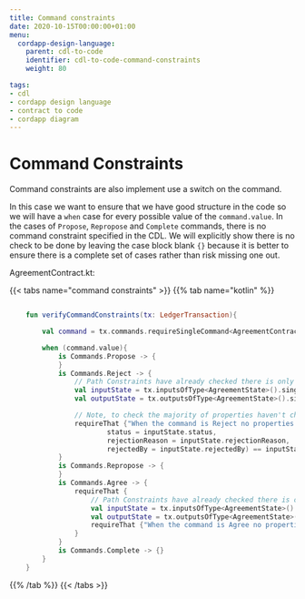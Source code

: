 ```yaml
---
title: Command constraints
date: 2020-10-15T00:00:00+01:00
menu:
  cordapp-design-language:
    parent: cdl-to-code
    identifier: cdl-to-code-command-constraints
    weight: 80

tags:
- cdl
- cordapp design language
- contract to code
- cordapp diagram
---
```



# Command Constraints

Command constraints are also implement use a switch on the command.

In this case we want to ensure that we have good structure in the code so we will have a `when` case for every possible value of the `command.value`. In the cases of `Propose`, `Repropose` and `Complete` commands, there is no command constraint specified in the CDL. We will explicitly show there is no check to be done by leaving the case block blank `{}` because it is better to ensure there is a complete set of cases rather than risk missing one out.

AgreementContract.kt:

{{< tabs name="command constraints" >}}
{{% tab name="kotlin" %}}
```kotlin

    fun verifyCommandConstraints(tx: LedgerTransaction){

        val command = tx.commands.requireSingleCommand<AgreementContract.Commands>()

        when (command.value){
            is Commands.Propose -> {
            }
            is Commands.Reject -> {
                // Path Constraints have already checked there is only one input and one output
                val inputState = tx.inputsOfType<AgreementState>().single()
                val outputState = tx.outputsOfType<AgreementState>().single()

                // Note, to check the majority of properties haven't change the code copies the outputstate but sets the changing properties to that of the input state. if all the other properties are the same, the copy should match the input state.
                requireThat {"When the command is Reject no properties can change except status, rejectionReason and rejectedBy." using (outputState.copy(
                        status = inputState.status,
                        rejectionReason = inputState.rejectionReason,
                        rejectedBy = inputState.rejectedBy) == inputState)}
            }
            is Commands.Repropose -> {
            }
            is Commands.Agree -> {
                requireThat {
                    // Path Constraints have already checked there is only one input and one output
                    val inputState = tx.inputsOfType<AgreementState>().single()
                    val outputState = tx.outputsOfType<AgreementState>().single()
                    requireThat {"When the command is Agree no properties can change except status." using (outputState.copy(status = inputState.status) == inputState)}
                }
            }
            is Commands.Complete -> {}
        }
    }

```
{{% /tab %}}
{{< /tabs >}}

